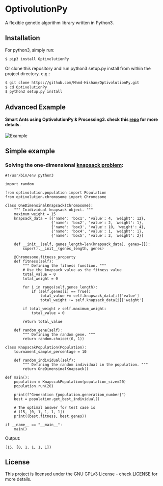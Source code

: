 # OptivolutionPy
A flexible genetic algorithm library written in Python3.

## Installation

For python3, simply run:
```sh
$ pip3 install OptivolutionPy

```

Or clone this repository and run python3 setup.py install from within the project directory. e.g.:
```sh
$ git clone https://github.com/Mhmd-Hisham/OptivolutionPy.git
$ cd OptivolutionPy
$ python3 setup.py install
```

## Advanced Example
#### Smart Ants using OptivolutionPy & Processing3. check this [repo](https://github.com/Mhmd-Hisham/SmartAntsGA) for more details.

![Example](https://github.com/Mhmd-Hisham/SmartAntsGA/blob/master/SmartAnts.gif)


## Simple example
### Solving the one-dimensional [knapsack problem](http://en.wikipedia.org/wiki/Knapsack_problem):

```python3
#!/usr/bin/env python3

import random

from optivolution.population import Population
from optivolution.chromosome import Chromosome

class OneDimensinalKnapsack(Chromosome):
    """ Inidividual knapsack object. """
    maximum_weight = 15
    knapsack_data = [{'name': 'box1', 'value': 4, 'weight': 12},
                     {'name': 'box2', 'value': 2, 'weight': 1},
                     {'name': 'box3', 'value': 10, 'weight': 4},
                     {'name': 'box4', 'value': 1, 'weight': 1},
                     {'name': 'box5', 'value': 2, 'weight': 2}]
    
    def __init__(self, genes_length=len(knapsack_data), genes=[]):
        super().__init__(genes_length, genes)
    
    @Chromosome.fitness_property
    def fitness(self):        
        """ Defining the fitness function. """
        # Use the knapsack value as the fitness value
        total_value = 0
        total_weight = 0
        
        for i in range(self.genes_length):
            if (self.genes[i] == True):
                total_value += self.knapsack_data[i]['value']
                total_weight += self.knapsack_data[i]['weight']
        
        if total_weight > self.maximum_weight:
            total_value = 0
        
        return total_value
    
    def random_gene(self):
        """ Defining the random gene. """
        return random.choice((0, 1))

class KnapscakPopulation(Population):
    tournament_sample_percentage = 10

    def random_individual(self):
        """ Defining the random individual in the population. """
        return OneDimensinalKnapsack()

def main():
    population = KnapscakPopulation(population_size=20)    
    population.run(20)
    
    print(f"Generation {population.generation_number}")
    best = population.get_best_individual()

    # The optimal answer for test case is
    # (15, [0, 1, 1, 1, 1])
    print((best.fitness, best.genes))

if __name__ == "__main__":
    main()
```

Output:
```
(15, [0, 1, 1, 1, 1])
```

## License

This project is licensed under the GNU GPLv3 License - check [LICENSE](LICENSE) for more details.
